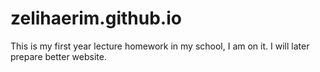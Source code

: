 # zelihaerim.github.io
This is my first year lecture homework in my school, I am on it.
I will later prepare better website.
